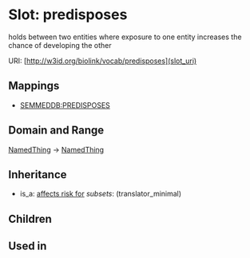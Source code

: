 # Slot: predisposes


holds between two entities where exposure to one entity increases the chance of developing the other

URI: [http://w3id.org/biolink/vocab/predisposes](slot_uri)
## Mappings

 * [SEMMEDDB:PREDISPOSES](http://purl.obolibrary.org/obo/SEMMEDDB_PREDISPOSES)
## Domain and Range

[NamedThing](NamedThing.md) -> [NamedThing](NamedThing.md)
## Inheritance

 *  is_a: [affects risk for](affects_risk_for.md) *subsets*: (translator_minimal)
## Children

## Used in

